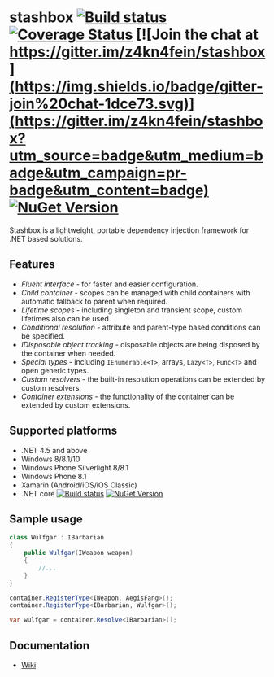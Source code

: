 # stashbox [![Build status](https://ci.appveyor.com/api/projects/status/0849ee6awjyxohei/branch/master?svg=true)](https://ci.appveyor.com/project/pcsajtai/stashbox/branch/master) [![Coverage Status](https://coveralls.io/repos/github/z4kn4fein/stashbox/badge.svg?branch=master)](https://coveralls.io/github/z4kn4fein/stashbox?branch=master) [![Join the chat at https://gitter.im/z4kn4fein/stashbox](https://img.shields.io/badge/gitter-join%20chat-1dce73.svg)](https://gitter.im/z4kn4fein/stashbox?utm_source=badge&utm_medium=badge&utm_campaign=pr-badge&utm_content=badge) [![NuGet Version](https://buildstats.info/nuget/Stashbox)](https://www.nuget.org/packages/Stashbox/)

Stashbox is a lightweight, portable dependency injection framework for .NET based solutions.

## Features

 - *Fluent interface* - for faster and easier configuration.
 - *Child container* - scopes can be managed with child containers with automatic fallback to parent when required.
 - *Lifetime scopes* - including singleton and transient scope, custom lifetimes also can be used.
 - *Conditional resolution* - attribute and parent-type based conditions can be specified.
 - *IDisposable object tracking* - disposable objects are being disposed by the container when needed.
 - *Special types* - including `IEnumerable<T>`, arrays, `Lazy<T>`, `Func<T>` and open generic types.
 - *Custom resolvers* - the built-in resolution operations can be extended by custom resolvers.
 - *Container extensions* - the functionality of the container can be extended by custom extensions.

## Supported platforms

 - .NET 4.5 and above
 - Windows 8/8.1/10
 - Windows Phone Silverlight 8/8.1
 - Windows Phone 8.1
 - Xamarin (Android/iOS/iOS Classic)
 - .NET core [![Build status](https://ci.appveyor.com/api/projects/status/ls3wijdu88x9ymcn/branch/master?svg=true)](https://ci.appveyor.com/project/pcsajtai/stashbox-core/branch/master) [![NuGet Version](https://buildstats.info/nuget/Stashbox.Core)](https://www.nuget.org/packages/Stashbox.Core/)

## Sample usage
```c#
class Wulfgar : IBarbarian
{
    public Wulfgar(IWeapon weapon)
    {
        //...
    }
}

container.RegisterType<IWeapon, AegisFang>();
container.RegisterType<IBarbarian, Wulfgar>();

var wulfgar = container.Resolve<IBarbarian>();
```
## Documentation
 - [Wiki](https://github.com/z4kn4fein/stashbox/wiki)
